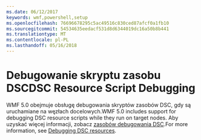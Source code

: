 ```yaml
---
ms.date: 06/12/2017
keywords: wmf,powershell,setup
ms.openlocfilehash: 76696678295c5ac49516c830ced87afcf0a1fb10
ms.sourcegitcommit: 54534635eedacf531d8d6344019dc16a50b8b441
ms.translationtype: MT
ms.contentlocale: pl-PL
ms.lasthandoff: 05/16/2018
---
```

# <a name="dsc-resource-script-debugging"></a><span data-ttu-id="42f7a-102">Debugowanie skryptu zasobu DSC</span><span class="sxs-lookup"><span data-stu-id="42f7a-102">DSC Resource Script Debugging</span></span>

<span data-ttu-id="42f7a-103">WMF 5.0 obejmuje obsługę debugowania skryptów zasobów DSC, gdy są uruchamiane na węzłach docelowych.</span><span class="sxs-lookup"><span data-stu-id="42f7a-103">WMF 5.0 includes support for debugging DSC resource scripts while they run on target nodes.</span></span>
<span data-ttu-id="42f7a-104">Aby uzyskać więcej informacji, zobacz [zasobów debugowania DSC](https://msdn.microsoft.com/powershell/dsc/debugresource).</span><span class="sxs-lookup"><span data-stu-id="42f7a-104">For more information, see [Debugging DSC resources](https://msdn.microsoft.com/powershell/dsc/debugresource).</span></span>
